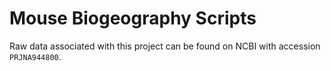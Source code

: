 # Mouse Biogeography Scripts 

Raw data associated with this project can be found on NCBI with accession `PRJNA944800`.
